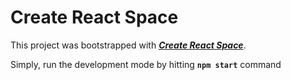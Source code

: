 # **Create React Space**

This project was bootstrapped with [**_Create React Space_**](https://github.com/space-rx/create-react-space).

Simply, run the development mode by hitting **`npm start`** command
